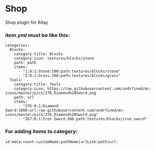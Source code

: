# Shop

Shop plugin for Altay

### *item.yml* must be like this:

```
categories:
  Blocks:
    category-title: Blocks
    category-icon: textures/blocks/stone
    path: path
    items:
      - "1:0:1:Stone:100:path:textures/blocks/stone"
      - "2:0:1:Grass:200:path:textures/blocks/grass"
  Tools:
    category-title: Tools
    category-icon: https://raw.githubusercontent.com/undrfined/mc-icons/master/pics/276_Diamond%20Sword.png
    path: url
    items:
      - "276:0:1:Diamond Sword:1000:url:raw.githubusercontent.com/undrfined/mc-icons/master/pics/276_Diamond%20Sword.png"
      - "267:0:1:Iron Sword:500:path:textures/blocks/iron_sword"    
 ```
      
### For adding items to category:

```id:meta:count:customName:pathName|urlLink:path|url:```
